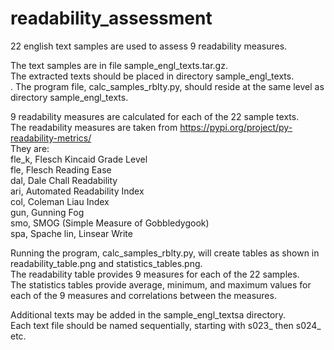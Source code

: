 # readability_assessment    
22 english text samples are used to assess 9 readability measures.    

The text samples are in file sample_engl_texts.tar.gz.    
The extracted texts should be placed in directory sample_engl_texts.    
. 
The program file, calc_samples_rblty.py, should reside at the same level as directory sample_engl_texts.   

9 readability measures are calculated for each of the 22 sample texts.    
The readability measures are taken from https://pypi.org/project/py-readability-metrics/    
They are:    
fle_k,	Flesch Kincaid Grade Level    
fle,	Flesch Reading Ease    
dal,	Dale Chall Readability    
ari,	Automated Readability Index   
col,	Coleman Liau Index    
gun,	Gunning Fog    
smo,	SMOG (Simple Measure of Gobbledygook)    
spa,	Spache
lin,	Linsear Write    

Running the program, calc_samples_rblty.py, will create tables as shown in readability_table.png and statistics_tables.png.    
The readability table provides 9 measures for each of the 22 samples.    
The statistics tables provide average, minimum, and maximum values for each of the 9 measures and correlations between the measures.    

Additional texts may be added in the sample_engl_textsa directory.    
Each text file should be named sequentially, starting with s023_ then s024_ etc.    

